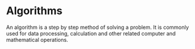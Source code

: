 # Algorithms
An algorithm is a step by step method of solving a problem. It is commonly used for data processing, calculation and other related computer and mathematical operations.
